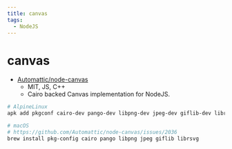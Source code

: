 ```yaml
---
title: canvas
tags:
  - NodeJS
---
```


# canvas

- [Automattic/node-canvas](https://github.com/Automattic/node-canvas)
  - MIT, JS, C++
  - Cairo backed Canvas implementation for NodeJS.

```bash
# AlpineLinux
apk add pkgconf cairo-dev pango-dev libpng-dev jpeg-dev giflib-dev librsvg-dev

# macOS
# https://github.com/Automattic/node-canvas/issues/2036
brew install pkg-config cairo pango libpng jpeg giflib librsvg
```
